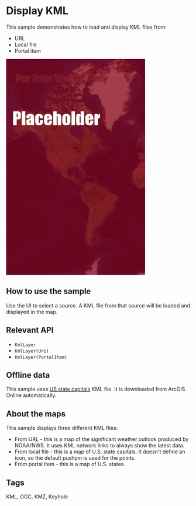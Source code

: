 # Display KML

This sample demonstrates how to load and display KML files from:

* URL
* Local file
* Portal item

![](DisplayKml.jpg)

## How to use the sample

Use the UI to select a source. A KML file from that source will be loaded and displayed in the map. 

## Relevant API

* `KmlLayer`
* `KmlLayer(Uri)`
* `KmlLayer(PortalItem)`

## Offline data

This sample uses [US state capitals](https://arcgisruntime.maps.arcgis.com/home/item.html?id=324e4742820e46cfbe5029ff2c32cb1f) KML file. It is downloaded from ArcGIS Online automatically.

## About the maps

This sample displays three different KML files:

* From URL - this is a map of the significant weather outlook produced by NOAA/NWS. It uses KML network links to always show the latest data.
* From local file - this is a map of U.S. state capitals. It doesn't define an icon, so the default pushpin is used for the points.
* From portal item - this is a map of U.S. states.

## Tags

KML, OGC, KMZ, Keyhole